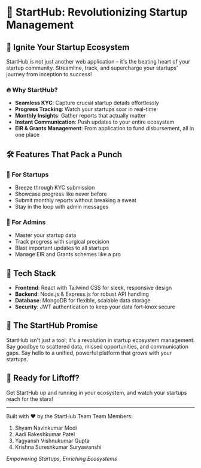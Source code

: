 # 🚀 StartHub: Revolutionizing Startup Management

## 🌟 Ignite Your Startup Ecosystem

StartHub is not just another web application – it's the beating heart of your startup community. Streamline, track, and supercharge your startups' journey from inception to success!

### 🔥 Why StartHub?

- **Seamless KYC**: Capture crucial startup details effortlessly
- **Progress Tracking**: Watch your startups soar in real-time
- **Monthly Insights**: Gather reports that actually matter
- **Instant Communication**: Push updates to your entire ecosystem
- **EIR & Grants Management**: From application to fund disbursement, all in one place

## 🛠️ Features That Pack a Punch

### 🏢 For Startups
- Breeze through KYC submission
- Showcase progress like never before
- Submit monthly reports without breaking a sweat
- Stay in the loop with admin messages

### 👑 For Admins
- Master your startup data
- Track progress with surgical precision
- Blast important updates to all startups
- Manage EIR and Grants schemes like a pro

## 🚀 Tech Stack

- **Frontend**: React with Tailwind CSS for sleek, responsive design
- **Backend**: Node.js & Express.js for robust API handling
- **Database**: MongoDB for flexible, scalable data storage
- **Security**: JWT authentication to keep your data fort-knox secure

## 🌈 The StartHub Promise

StartHub isn't just a tool; it's a revolution in startup ecosystem management. Say goodbye to scattered data, missed opportunities, and communication gaps. Say hello to a unified, powerful platform that grows with your startups.

## 🚀 Ready for Liftoff?

Get StartHub up and running in your ecosystem, and watch your startups reach for the stars! 

---

Built with ❤️ by the StartHub Team
Team Members:
1. Shyam Navinkumar Modi
2. Aadi Rakeshkumar Patel
3. Yagyansh Vishnukumar Gupta
4. Krishna Sureshkumar Suryawanshi

*Empowering Startups, Enriching Ecosystems*